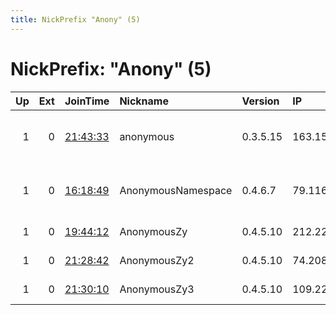 ```yaml
---
title: NickPrefix "Anony" (5)
---
```


# NickPrefix: "Anony" (5)

|   Up |   Ext | JoinTime                                                                                            | Nickname           | Version   | IP             | AS                         | CC   |   ORp |   Dirp | OS    | Contact                             |   eFamMembers |
|-----:|------:|:----------------------------------------------------------------------------------------------------|:-------------------|:----------|:---------------|:---------------------------|:-----|------:|-------:|:------|:------------------------------------|--------------:|
|    1 |     0 | [21:43:33](https://metrics.torproject.org/rs.html#details/393A6DECCBD706997F6AD500D949EF1E44512194) | anonymous          | 0.3.5.15  | 163.158.13.177 | DELTA Fiber Nederland B.V. | nl   |  9001 |   9030 | Linux | pSSEuKiT tor@sxd.be                 |             1 |
|    1 |     0 | [16:18:49](https://metrics.torproject.org/rs.html#details/7E7D20C15EDDD830BCF19C8047C5E313858D4A45) | AnonymousNamespace | 0.4.6.7   | 79.116.20.8    | DIGI SPAIN TELECOM S.L.U.  | es   |  9002 |      0 | Linux | anonymous.namespace.tor AT gmail.co |             1 |
|    1 |     0 | [19:44:12](https://metrics.torproject.org/rs.html#details/263167C7D865F4224215EAEA3490C8BFAE627D26) | AnonymousZy        | 0.4.5.10  | 212.227.204.21 | IONOS SE                   | es   |  9001 |      0 | Linux | root anonymouszy@protonmail.com     |             3 |
|    1 |     0 | [21:28:42](https://metrics.torproject.org/rs.html#details/BC268C6BA77897EBF9F520CAE23E5FB7B8F3E18E) | AnonymousZy2       | 0.4.5.10  | 74.208.48.234  | IONOS SE                   | us   |  9001 |      0 | Linux | root anonymouszy@protonmail.com     |             3 |
|    1 |     0 | [21:30:10](https://metrics.torproject.org/rs.html#details/19B8547EEA4119412181ACA7B8B1294208EFBB16) | AnonymousZy3       | 0.4.5.10  | 109.228.50.75  | IONOS SE                   | gb   |  9001 |      0 | Linux | root anonymouszy@protonmail.com     |             3 |
